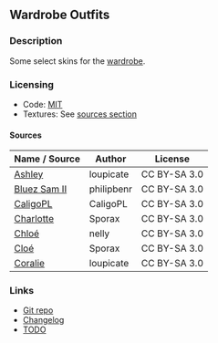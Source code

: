 
## Wardrobe Outfits

### Description

Some select skins for the [wardrobe](https://content.minetest.net/packages/AntumDeluge/wardrobe_ad/).

### Licensing

- Code: [MIT](LICENSE.txt)
- Textures: See [sources section](#sources)

#### Sources

| Name / Source    | Author     | License      |
| ---------------- | ---------- | ------------ |
| [Ashley][]       | loupicate  | CC BY-SA 3.0 |
| [Bluez Sam II][] | philipbenr | CC BY-SA 3.0 |
| [CaligoPL][]     | CaligoPL   | CC BY-SA 3.0 |
| [Charlotte][]    | Sporax     | CC BY-SA 3.0 |
| [Chloé][]        | nelly      | CC BY-SA 3.0 |
| [Cloé][]         | Sporax     | CC BY-SA 3.0 |
| [Coralie][]      | loupicate  | CC BY-SA 3.0 |

### Links

- [Git repo](https://github.com/AntumMT/mod-wardrobe_outfits)
- [Changelog](changelog.txt)
- [TODO](TODO.txt)


[Ashley]: http://minetest.fensta.bplaced.net/#id=885
[Bluez Sam II]: http://minetest.fensta.bplaced.net/#id=143
[CaligoPL]: http://minetest.fensta.bplaced.net/#id=99
[Charlotte]: http://minetest.fensta.bplaced.net/#id=852
[Chloé]: http://minetest.fensta.bplaced.net/#id=847
[Cloé]: http://minetest.fensta.bplaced.net/#id=851
[Coralie]: http://minetest.fensta.bplaced.net/#id=894
